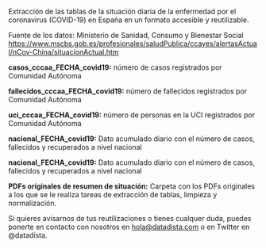 Extracción de las tablas de la situación diaria de la enfermedad por el coronavirus (COVID-19) en España en un formato accesible y reutilizable.

Fuente de los datos: Ministerio de Sanidad, Consumo y Bienestar Social https://www.mscbs.gob.es/profesionales/saludPublica/ccayes/alertasActual/nCov-China/situacionActual.htm

**casos_cccaa_FECHA_covid19:** número de casos registrados por Comunidad Autónoma

**fallecidos_cccaa_FECHA_covid19:** número de fallecidos registrados por Comunidad Autónoma

**uci_cccaa_FECHA_covid19:** número de personas en la UCI registrados por Comunidad Autónoma

**nacional_FECHA_covid19:** Dato acumulado diario con el número de casos, fallecidos y recuperados a nivel nacional

**nacional_FECHA_covid19:** Dato acumulado diario con el número de casos, fallecidos y recuperados a nivel nacional

**PDFs originales de resumen de situación:** Carpeta con los PDFs originales a los que se le realiza tareas de extracción de tablas, limpieza y normalización.

Si quieres avisarnos de tus reutilizaciones o tienes cualquer duda, puedes ponerte en contacto con nosotros en hola@datadista.com o en Twitter en @datadista.
